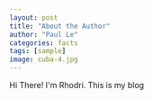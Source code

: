 ```yaml
---
layout: post
title: "About the Author"
author: "Paul Le"
categories: facts
tags: [sample]
image: cuba-4.jpg
---
```


Hi There! I'm Rhodri. This is my blog
